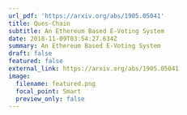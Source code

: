 ```yaml
---
url_pdf: 'https://arxiv.org/abs/1905.05041'
title: Ques-Chain
subtitle: An Ethereum Based E-Voting System
date: 2018-11-09T03:54:27.634Z
summary: An Ethereum Based E-Voting System
draft: false
featured: false
external_link: https://arxiv.org/abs/1905.05041
image:
  filename: featured.png
  focal_point: Smart
  preview_only: false
---
```

